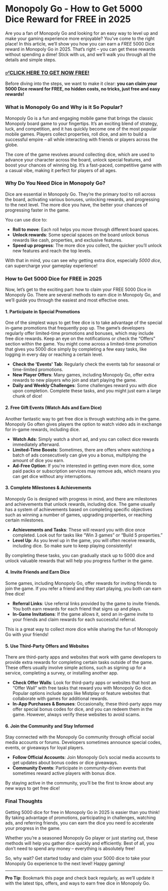 # Monopoly Go - How to Get 5000 Dice Reward for FREE in 2025

Are you a fan of Monopoly Go and looking for an easy way to level up and make your gaming experience more enjoyable? You’ve come to the right place! In this article, we’ll show you how you can earn a *FREE* 5000 Dice reward in Monopoly Go in 2025. That’s right – you can get these rewards without spending a dime! Stick with us, and we’ll walk you through all the details and simple steps.

### [✅CLICK HERE TO GET NOW FREE!](https://shorter.me/imQrA)

Before diving into the steps, we want to make it clear: **you can claim your 5000 Dice reward for FREE, no hidden costs, no tricks, just free and easy rewards!**

### **What is Monopoly Go and Why is it So Popular?**

Monopoly Go is a fun and engaging mobile game that brings the classic Monopoly board game to your fingertips. It’s an exciting blend of strategy, luck, and competition, and it has quickly become one of the most popular mobile games. Players collect properties, roll dice, and aim to build a successful empire – all while interacting with friends or players across the globe. 

The core of the game revolves around collecting dice, which are used to advance your character across the board, unlock special features, and boost your chances of winning big. It’s a fast-paced, competitive game with a casual vibe, making it perfect for players of all ages.

### **Why Do You Need Dice in Monopoly Go?**

Dice are essential in Monopoly Go. They’re the primary tool to roll across the board, activating various bonuses, unlocking rewards, and progressing to the next level. The more dice you have, the better your chances of progressing faster in the game. 

You can use dice to:

- **Roll to move**: Each roll helps you move through different board spaces.
- **Unlock rewards**: Some special spaces on the board unlock bonus rewards like cash, properties, and exclusive features.
- **Speed up progress**: The more dice you collect, the quicker you’ll unlock new features and reach the top levels.
  
With that in mind, you can see why getting extra dice, especially *5000 dice*, can supercharge your gameplay experience!

### **How to Get 5000 Dice for FREE in 2025**

Now, let’s get to the exciting part: how to claim your FREE 5000 Dice in Monopoly Go. There are several methods to earn dice in Monopoly Go, and we’ll guide you through the easiest and most effective ones.

#### **1. Participate in Special Promotions**

One of the simplest ways to get free dice is to take advantage of the special in-game promotions that frequently pop up. The game’s developers regularly offer limited-time promotions and bonuses, which may include free dice rewards. Keep an eye on the notifications or check the “Offers” section within the game. You might come across a limited-time promotion that gives you 5000 dice simply by completing a few easy tasks, like logging in every day or reaching a certain level.

- **Check the 'Events' Tab**: Regularly check the events tab for seasonal or time-limited promotions.
- **New Player Offers**: Many games, including Monopoly Go, offer extra rewards to new players who join and start playing the game.
- **Daily and Weekly Challenges**: Some challenges reward you with dice upon completion. Complete these tasks, and you might just earn a large chunk of dice!

#### **2. Free Gift Events (Watch Ads and Earn Dice)**

Another fantastic way to get free dice is through watching ads in the game. Monopoly Go often gives players the option to watch video ads in exchange for in-game rewards, including dice. 

- **Watch Ads**: Simply watch a short ad, and you can collect dice rewards immediately afterward.
- **Limited-Time Boosts**: Sometimes, there are offers where watching a batch of ads consecutively can give you a bonus, multiplying the amount of dice you earn.
- **Ad-Free Option**: If you're interested in getting even more dice, some paid packs or subscription services may remove ads, which means you can get dice without any interruptions.

#### **3. Complete Milestones & Achievements**

Monopoly Go is designed with progress in mind, and there are milestones and achievements that unlock rewards, including dice. The game usually has a system of achievements based on completing specific objectives such as winning a number of games, upgrading properties, or reaching certain milestones.

- **Achievements and Tasks**: These will reward you with dice once completed. Look out for tasks like “Win 3 games” or “Build 5 properties.”
- **Level Up**: As you level up in the game, you will often receive rewards, including dice. So make sure to keep playing consistently!
  
By completing these tasks, you can gradually stack up to 5000 dice and unlock valuable rewards that will help you progress further in the game.

#### **4. Invite Friends and Earn Dice**

Some games, including Monopoly Go, offer rewards for inviting friends to join the game. If you refer a friend and they start playing, you both can earn free dice!

- **Referral Links**: Use referral links provided by the game to invite friends. You both earn rewards for each friend that signs up and plays.
- **In-Game Invitations**: If the game allows it, send an in-game invite to your friends and claim rewards for each successful referral.
  
This is a great way to collect more dice while sharing the fun of Monopoly Go with your friends!

#### **5. Use Third-Party Offers and Websites**

There are third-party apps and websites that work with game developers to provide extra rewards for completing certain tasks outside of the game. These offers usually involve simple actions, such as signing up for a service, completing a survey, or installing another app.

- **Check Offer Walls**: Look for third-party apps or websites that host an “Offer Wall” with free tasks that reward you with Monopoly Go dice. Popular options include apps like Mistplay or feature websites that collaborate with games for additional rewards.
- **In-App Purchases & Bonuses**: Occasionally, these third-party apps may offer special bonus codes for dice, and you can redeem them in the game. However, always verify these websites to avoid scams.

#### **6. Join the Community and Stay Informed**

Stay connected with the Monopoly Go community through official social media accounts or forums. Developers sometimes announce special codes, events, or giveaways for loyal players.

- **Follow Official Accounts**: Join Monopoly Go’s social media accounts to get updates about bonus codes or dice giveaways.
- **Community Events**: Participate in community-driven events that sometimes reward active players with bonus dice.

By staying active in the community, you’ll be the first to know about any new ways to get free dice!

### **Final Thoughts**

Getting 5000 dice for free in Monopoly Go in 2025 is easier than you think! By taking advantage of promotions, participating in challenges, watching ads, and referring friends, you can earn the dice you need to accelerate your progress in the game. 

Whether you’re a seasoned Monopoly Go player or just starting out, these methods will help you gather dice quickly and efficiently. Best of all, you don’t need to spend any money – everything is absolutely free! 

So, why wait? Get started today and claim your 5000 dice to take your Monopoly Go experience to the next level! Happy gaming!

---

**Pro Tip**: Bookmark this page and check back regularly, as we’ll update it with the latest tips, offers, and ways to earn free dice in Monopoly Go. 
